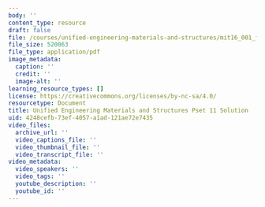 ```yaml
---
body: ''
content_type: resource
draft: false
file: /courses/unified-engineering-materials-and-structures/mit16_001_f21_pset_11sol.pdf
file_size: 520063
file_type: application/pdf
image_metadata:
  caption: ''
  credit: ''
  image-alt: ''
learning_resource_types: []
license: https://creativecommons.org/licenses/by-nc-sa/4.0/
resourcetype: Document
title: Unified Engineering Materials and Structures Pset 11 Solution
uid: 4248cefb-73ef-4057-a1ad-121ae72e7435
video_files:
  archive_url: ''
  video_captions_file: ''
  video_thumbnail_file: ''
  video_transcript_file: ''
video_metadata:
  video_speakers: ''
  video_tags: ''
  youtube_description: ''
  youtube_id: ''
---
```

